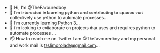 - 👋 Hi, I’m @TheFavouredboy
- 👀 I’m interested in laerning python and contributing to spaces that collectively use python to automate processes...
- 🌱 I’m currently learning Python 3...
- 💞️ I’m looking to collaborate on projects that uses and requires python to automate processes  ...
- 📫 How to reach me on Twitter I am @Thefavouredboy and my personal and work mail is teslimorolade@gmail.com...

<!---
TheFavouredboy/TheFavouredboy is a ✨ special ✨ repository because its `README.md` (this file) appears on your GitHub profile.
You can click the Preview link to take a look at your changes.
--->

